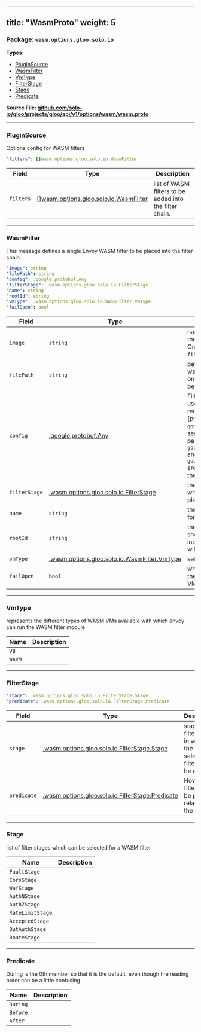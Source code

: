 
---
title: "WasmProto"
weight: 5
---

<!-- Code generated by solo-kit. DO NOT EDIT. -->


### Package: `wasm.options.gloo.solo.io` 
**Types:**


- [PluginSource](#pluginsource)
- [WasmFilter](#wasmfilter)
- [VmType](#vmtype)
- [FilterStage](#filterstage)
- [Stage](#stage)
- [Predicate](#predicate)
  



**Source File: [github.com/solo-io/gloo/projects/gloo/api/v1/options/wasm/wasm.proto](https://github.com/solo-io/gloo/blob/main/projects/gloo/api/v1/options/wasm/wasm.proto)**





---
### PluginSource

 
Options config for WASM filters

```yaml
"filters": []wasm.options.gloo.solo.io.WasmFilter

```

| Field | Type | Description |
| ----- | ---- | ----------- | 
| `filters` | [[]wasm.options.gloo.solo.io.WasmFilter](../wasm.proto.sk/#wasmfilter) | list of WASM filters to be added into the filter chain. |




---
### WasmFilter

 
This message defines a single Envoy WASM filter to be placed into the filter chain

```yaml
"image": string
"filePath": string
"config": .google.protobuf.Any
"filterStage": .wasm.options.gloo.solo.io.FilterStage
"name": string
"rootId": string
"vmType": .wasm.options.gloo.solo.io.WasmFilter.VmType
"failOpen": bool

```

| Field | Type | Description |
| ----- | ---- | ----------- | 
| `image` | `string` | name of image which houses the compiled wasm filter. Only one of `image` or `filePath` can be set. |
| `filePath` | `string` | path from which to load wasm filter from disk. Only one of `filePath` or `image` can be set. |
| `config` | [.google.protobuf.Any](https://developers.google.com/protocol-buffers/docs/reference/csharp/class/google/protobuf/well-known-types/any) | Filter/service configuration used to configure or reconfigure a plugin (proxy_on_configuration). `google.protobuf.Struct` is serialized as JSON before passing it to the plugin. `google.protobuf.BytesValue` and `google.protobuf.StringValue` are passed directly without the wrapper. |
| `filterStage` | [.wasm.options.gloo.solo.io.FilterStage](../wasm.proto.sk/#filterstage) | the stage in the filter chain where this filter should be placed. |
| `name` | `string` | the name of the filter, used for logging. |
| `rootId` | `string` | the root_id of the filter which should be run, if this value is incorrect, or empty the filter will crash. |
| `vmType` | [.wasm.options.gloo.solo.io.WasmFilter.VmType](../wasm.proto.sk/#vmtype) | selected VM type. |
| `failOpen` | `bool` | when true, bypass the filter if there is a fatal error on the VM; defaults to false. |




---
### VmType

 
represents the different types of WASM VMs available with which envoy can run
the WASM filter module

| Name | Description |
| ----- | ----------- | 
| `V8` |  |
| `WAVM` |  |




---
### FilterStage



```yaml
"stage": .wasm.options.gloo.solo.io.FilterStage.Stage
"predicate": .wasm.options.gloo.solo.io.FilterStage.Predicate

```

| Field | Type | Description |
| ----- | ---- | ----------- | 
| `stage` | [.wasm.options.gloo.solo.io.FilterStage.Stage](../wasm.proto.sk/#stage) | stage of the filter chain in which the selected filter should be added. |
| `predicate` | [.wasm.options.gloo.solo.io.FilterStage.Predicate](../wasm.proto.sk/#predicate) | How this filter should be placed relative to the stage. |




---
### Stage

 
list of filter stages which can be selected for a WASM filter

| Name | Description |
| ----- | ----------- | 
| `FaultStage` |  |
| `CorsStage` |  |
| `WafStage` |  |
| `AuthNStage` |  |
| `AuthZStage` |  |
| `RateLimitStage` |  |
| `AcceptedStage` |  |
| `OutAuthStage` |  |
| `RouteStage` |  |




---
### Predicate

 
During is the 0th member so that it is the default, even though
the reading order can be a little confusing

| Name | Description |
| ----- | ----------- | 
| `During` |  |
| `Before` |  |
| `After` |  |





<!-- Start of HubSpot Embed Code -->
<script type="text/javascript" id="hs-script-loader" async defer src="//js.hs-scripts.com/5130874.js"></script>
<!-- End of HubSpot Embed Code -->
